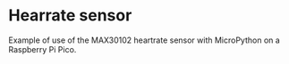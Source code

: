 # Hearrate sensor
Example of use of the MAX30102 heartrate sensor with MicroPython on a Raspberry Pi Pico.
